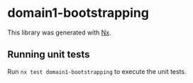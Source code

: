 # domain1-bootstrapping

This library was generated with [Nx](https://nx.dev).

## Running unit tests

Run `nx test domain1-bootstrapping` to execute the unit tests.

